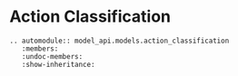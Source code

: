 # Action Classification

```{eval-rst}
.. automodule:: model_api.models.action_classification
   :members:
   :undoc-members:
   :show-inheritance:
```

